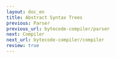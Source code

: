 ```yaml
---
layout: doc_en
title: Abstract Syntax Trees
previous: Parser
previous_url: bytecode-compiler/parser
next: Compiler
next_url: bytecode-compiler/compiler
review: true
---
```


